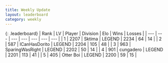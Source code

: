 ```yaml
---
title: Weekly Update
layout: leaderboard
category: weekly
---
```


{: .leaderboard}
| Rank | LV | Player | Division | Elo | Wins | Losses |
| --- | --- | --- | --- | --- | --- | --- |
| <span data-change="1">1</span> | 2207 | <span title="ID: 353063">Sktima</span> | LEGEND | <span data-change="250">2234</span> | <span data-change="44">64</span> | <span data-change="8">14</span> |
| <span data-change="2">2</span> | 587 | <span title="ID: 415713">ICanHasDorito</span> | LEGEND | <span data-change="250">2204</span> | <span data-change="100">105</span> | <span data-change="48">48</span> |
| <span data-change="-">3</span> | 963 | <span title="ID: 402846">SparingWasRight</span> | LEGEND | <span data-change="-">2202</span> | <span data-change="-">50</span> | <span data-change="-">14</span> |
| <span data-change="26">4</span> | 901 | <span title="ID: 54134">cungadero</span> | LEGEND | <span data-change="396">2201</span> | <span data-change="110">113</span> | <span data-change="39">41</span> |
| <span data-change="8">5</span> | 405 | <span title="ID: 219732">Otter Boi</span> | LEGEND | <span data-change="334">2200</span> | <span data-change="53">59</span> | <span data-change="15">15</span> |